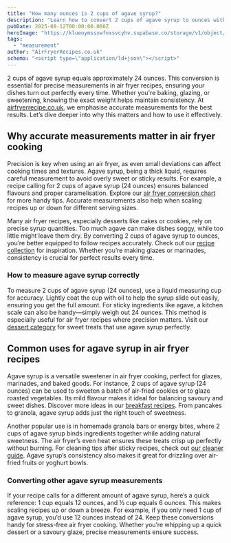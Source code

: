 ```yaml
---
title: "How many ounces is 2 cups of agave syrup?"
description: "Learn how to convert 2 cups of agave syrup to ounces with our easy guide. Perfect for air fryer recipes and precise baking measurements."
pubDate: 2025-08-12T00:00:00.000Z
heroImage: "https://klueoymssxwfnxsvcyhv.supabase.co/storage/v1/object/public/md/how-many-ounces-is-2-cups-of-agave-syrup-a0a4f064.webp"
tags:
  - "measurement"
author: "AirFryerRecipes.co.uk"
schema: "<script type=\"application/ld+json\"></script>"
---
```


<p>2 cups of agave syrup equals approximately 24 ounces. This conversion is essential for precise measurements in air fryer recipes, ensuring your dishes turn out perfectly every time. Whether you're baking, glazing, or sweetening, knowing the exact weight helps maintain consistency. At <a href=https://www.airfryerrecipe.co.uk/>airfryerrecipe.co.uk</a>, we emphasise accurate measurements for the best results. Let’s dive deeper into why this matters and how to use it effectively.</p>  

<h2>Why accurate measurements matter in air fryer cooking</h2>  
<p>Precision is key when using an air fryer, as even small deviations can affect cooking times and textures. Agave syrup, being a thick liquid, requires careful measurement to avoid overly sweet or sticky results. For example, a recipe calling for 2 cups of agave syrup (24 ounces) ensures balanced flavours and proper caramelisation. Explore our <a href=https://www.airfryerrecipe.co.uk/air-fryer-conversion-chart>air fryer conversion chart</a> for more handy tips. Accurate measurements also help when scaling recipes up or down for different serving sizes.</p>  

<p>Many air fryer recipes, especially desserts like cakes or cookies, rely on precise syrup quantities. Too much agave can make dishes soggy, while too little might leave them dry. By converting 2 cups of agave syrup to ounces, you’re better equipped to follow recipes accurately. Check out our <a href=https://www.airfryerrecipe.co.uk/recipes>recipe collection</a> for inspiration. Whether you’re making glazes or marinades, consistency is crucial for perfect results every time.</p>  

<h3>How to measure agave syrup correctly</h3>  
<p>To measure 2 cups of agave syrup (24 ounces), use a liquid measuring cup for accuracy. Lightly coat the cup with oil to help the syrup slide out easily, ensuring you get the full amount. For sticky ingredients like agave, a kitchen scale can also be handy—simply weigh out 24 ounces. This method is especially useful for air fryer recipes where precision matters. Visit our <a href=https://www.airfryerrecipe.co.uk/recipe-category/dessert>dessert category</a> for sweet treats that use agave syrup perfectly.</p>  

<h2>Common uses for agave syrup in air fryer recipes</h2>  
<p>Agave syrup is a versatile sweetener in air fryer cooking, perfect for glazes, marinades, and baked goods. For instance, 2 cups of agave syrup (24 ounces) can be used to sweeten a batch of air-fried cookies or to glaze roasted vegetables. Its mild flavour makes it ideal for balancing savoury and sweet dishes. Discover more ideas in our <a href=https://www.airfryerrecipe.co.uk/recipe-category/breakfast>breakfast recipes</a>. From pancakes to granola, agave syrup adds just the right touch of sweetness.</p>  

<p>Another popular use is in homemade granola bars or energy bites, where 2 cups of agave syrup binds ingredients together while adding natural sweetness. The air fryer’s even heat ensures these treats crisp up perfectly without burning. For cleaning tips after sticky recipes, check out <a href=https://www.airfryerrecipe.co.uk/air-fryer-cleaner>our cleaner guide</a>. Agave syrup’s consistency also makes it great for drizzling over air-fried fruits or yoghurt bowls.</p>  

<h3>Converting other agave syrup measurements</h3>  
<p>If your recipe calls for a different amount of agave syrup, here’s a quick reference: 1 cup equals 12 ounces, and ½ cup equals 6 ounces. This makes scaling recipes up or down a breeze. For example, if you only need 1 cup of agave syrup, you’d use 12 ounces instead of 24. Keep these conversions handy for stress-free air fryer cooking. Whether you’re whipping up a quick dessert or a savoury glaze, precise measurements ensure success.</p>